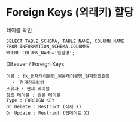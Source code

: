 # Foreign Keys (외래키) 할당
테이블 확인
```mysql
SELECT TABLE_SCHEMA, TABLE_NAME, COLUMN_NAME
FROM INFORMATION_SCHEMA.COLUMNS
WHERE COLUMN_NAME='컬럼명';
```
DBeaver / Foreign Keys  
```
이름 : fk_현재테이블명_원본테이블명_현재참조컬럼
  └  현재참조컬럼
소유자 : 현재 테이블  
참조 테이블 : 원본 테이블  
Type : FOREIGN KEY  
On Delete : Restrict (삭제 X)
On Update : Restrict (업데이트 X)
```



